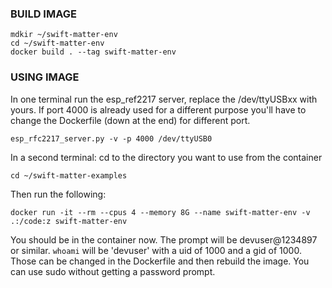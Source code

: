 ### BUILD IMAGE
```
mdkir ~/swift-matter-env
cd ~/swift-matter-env
docker build . --tag swift-matter-env  
```

### USING IMAGE
  In one terminal run the esp_ref2217 server, replace the /dev/ttyUSBxx with yours. If port 4000 is already used for a different purpose you'll have to change the Dockerfile (down at the end) for different port.

`esp_rfc2217_server.py -v -p 4000 /dev/ttyUSB0` 

In a second terminal: cd to the directory you want to use from the container

`cd ~/swift-matter-examples`

Then run the following:  

`docker run -it --rm --cpus 4 --memory 8G --name swift-matter-env -v .:/code:z swift-matter-env`

You should be in the container now. The prompt will be devuser@1234897 or similar. `whoami` will be 'devuser' with a uid of 1000 and a gid of 1000. Those can be changed in the Dockerfile and then rebuild the image. You can use sudo without getting a password prompt.
